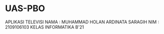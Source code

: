 # UAS-PBO
APLIKASI TELEVISI
NAMA : MUHAMMAD HOLAN ARDINATA SARAGIH
NIM : 2109106103
KELAS INFORMATIKA B'21
